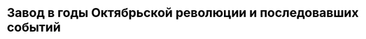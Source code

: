 ---
title: "Завод в годы Октябрьской революции и последовавших событий"
js: "/js"
css: "/css/base.css"
django_url: "/mmz/zavod_posle_revolucii"
draft: false
description: "Завод 'Серп и молот' в годы Октябрьской революции и последовавших событий. Предприятие было на грани уничтожения, но со временем сумело восстановить свое производство"
partial: "chapter_3.html"
type: "django_html"
order: 3
---
